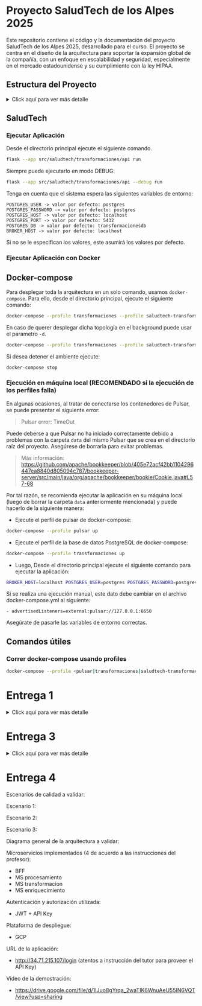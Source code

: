 # Proyecto SaludTech de los Alpes 2025

Este repositorio contiene el código y la documentación del proyecto SaludTech de los Alpes 2025, desarrollado para el curso. El proyecto se centra en el diseño de la arquitectura para soportar la expansión global de la compañía, con un enfoque en escalabilidad y seguridad, especialmente en el mercado estadounidense y su cumplimiento con la ley HIPAA.

## Estructura del Proyecto

<details>

<summary>Click aquí para ver más detalle</summary>

``` bash
├── LICENSE
├── Lenguaje-obicuo # Carpeta con las imágenes del lenguaje ubicuo
├── README.md
├── collections # Carpeta con las colecciones de Postman
│   └── SALUDTECH.postman_collection.json
├── data # Carpeta temporal de Pulsar. Si ya existe, borrar antes de ejecutar por primera vez la aplicación
├── docker-compose.yml # Archivo de configuración de Docker Compose
├── docs
│   └── entrega1 # Carpeta con los archivos de la entrega 1
│       ├── AS-IS
│       ├── README.md
│       └── TO-BE
├── pyproject.toml # Archivo de configuración de Poetry
├── requirements.txt # Archivo con las dependencias del proyecto
├── src # Carpeta con el código fuente
│   ├── README.md
│   └── saludtech
│       └── transformaciones # Carpeta con los archivos del microservicio de transformación
│           ├── api # Carpeta con los archivos de la API
│           │   └── anonimizacion.py
│           ├── config # Carpeta con los archivos de configuración
│           │   ├── db.py
│           │   └── uow.py
│           ├── modulos # Carpeta con los archivos de los módulos
│           │   └── anonimizacion  # Carpeta con los archivos del módulo de anonimización
│           │       ├── aplicacion # Carpeta con los archivos de la aplicación
│           │       │   ├── comandos # Carpeta con los archivos de comandos
│           │       │   │   ├── base.py
│           │       │   │   ├── cancelar_anonimizacion.py
│           │       │   │   ├── completar_anonimizacion.py
│           │       │   │   ├── iniciar_anonimizacion.py
│           │       │   │   └── reintentar_anonimizacion.py
│           │       │   ├── dto.py
│           │       │   ├── handlers.py
│           │       │   ├── mapeadores.py
│           │       │   ├── queries # Carpeta con los archivos de queries
│           │       │   │   ├── base.py
│           │       │   │   ├── consultar_estado_proceso.py
│           │       │   │   └── obtener_errores.py
│           │       │   └── servicios.py
│           │       ├── dominio # Carpeta con los archivos del dominio
│           │       │   ├── entidades.py
│           │       │   ├── eventos.py
│           │       │   ├── excepciones.py
│           │       │   ├── fabricas.py
│           │       │   ├── mixins.py
│           │       │   ├── objetos_valor.py
│           │       │   ├── reglas.py
│           │       │   ├── repositorios.py
│           │       │   └── servicios.py
│           │       └── infraestructura # Carpeta con los archivos de infraestructura
│           │           ├── consumidores.py
│           │           ├── despachadores.py
│           │           ├── dto.py
│           │           ├── excepciones.py
│           │           ├── fabricas.py
│           │           ├── mapeadores.py
│           │           ├── repositorios.py
│           │           └── schema # Carpeta con los archivos de schema
│           │               └── v1 # Carpeta con los archivos de la versión 1
│           │                   ├── comandos.py
│           │                   └── eventos.py
│           └── seedwork # Carpeta con los archivos de seedwork
│               ├── aplicacion # Carpeta con los archivos de la aplicación
│               │   ├── comandos.py
│               │   ├── dto.py
│               │   ├── handlers.py
│               │   ├── queries.py
│               │   └── servicios.py
│               ├── dominio # Carpeta con los archivos del dominio
│               │   ├── entidades.py
│               │   ├── eventos.py
│               │   ├── excepciones.py
│               │   ├── fabricas.py
│               │   ├── mixins.py
│               │   ├── objetos_valor.py
│               │   ├── reglas.py
│               │   ├── repositorios.py
│               │   └── servicios.py
│               ├── infraestructura # Carpeta con los archivos de infraestructura
│               │   ├── despachadores.py
│               │   ├── schema # Carpeta con los archivos de schema
│               │   │   └── v1 # Carpeta con los archivos de la versión 1
│               │   │       ├── comandos.py
│               │   │       ├── eventos.py
│               │   │       └── mensajes.py
│               │   ├── uow.py
│               │   └── utils.py
│               └── presentacion # Carpeta con los archivos de presentación
│                   └── api.py
├── src-gen # Carpeta con los diagramas generados por Context Mapper
├── tests # Carpeta con los tests
└── transformacion.Dockerfile # Dockerfile para el microservicio de transformación
```
</details>

## SaludTech
### Ejecutar Aplicación

Desde el directorio principal ejecute el siguiente comando.

```bash
flask --app src/saludtech/transformaciones/api run
```

Siempre puede ejecutarlo en modo DEBUG:

```bash
flask --app src/saludtech/transformaciones/api --debug run
```

Tenga en cuenta que el sistema espera las siguientes variables de entorno:

```plaintext
POSTGRES_USER -> valor por defecto: postgres
POSTGRES_PASSWORD -> valor por defecto: postgres
POSTGRES_HOST -> valor por defecto: localhost
POSTGRES_PORT -> valor por defecto: 5432
POSTGRES_DB -> valor por defecto: transformacionesdb
BROKER_HOST -> valor por defecto: localhost
```

Si no se le especifican los valores, este asumirá los valores por defecto.

### Ejecutar Aplicación con Docker


## Docker-compose

Para desplegar toda la arquitectura en un solo comando, usamos `docker-compose`. Para ello, desde el directorio principal, ejecute el siguiente comando:

```bash
docker-compose --profile transformaciones --profile saludtech-transformacion --profile pulsar up
```

En caso de querer desplegar dicha topología en el background puede usar el parametro `-d`.

```bash
docker-compose --profile transformaciones --profile saludtech-transformacion --profile pulsar up -d
```

Si desea detener el ambiente ejecute:

```bash
docker-compose stop
```

### Ejecución en máquina local (RECOMENDADO si la ejecución de los perfiles falla)

En algunas ocasiones, al tratar de conectarse los contenedores de Pulsar, se puede presentar el siguiente error:

> Pulsar error: TimeOut

Puede deberse a que Pulsar no ha iniciado correctamente debido a problemas con la carpeta `data` del mismo Pulsar que se crea en el directorio raíz del proyecto. Asegúrese de borrarla para evitar problemas.
> Más información: https://github.com/apache/bookkeeper/blob/405e72acf42bb1104296447ea8840d805094c787/bookkeeper-server/src/main/java/org/apache/bookkeeper/bookie/Cookie.java#L57-68


Por tal razón, se recomienda ejecutar la aplicación en su máquina local (luego de borrar la carpeta `data` anteriormente mencionada) y puede hacerlo de la siguiente manera:

- Ejecute el perfil de pulsar de docker-compose:
  
```bash
docker-compose --profile pulsar up
```

- Ejecute el perfil de la base de datos PostgreSQL de docker-compose:
  
```bash
docker-compose --profile transformaciones up
```
  
- Luego, Desde el directorio principal ejecute el siguiente comando para ejecutar la aplicación:

```bash
BROKER_HOST=localhost POSTGRES_USER=postgres POSTGRES_PASSWORD=postgres POSTGRES_DB=transformacionesdb POSTGRES_HOST=localhost POSTGRES_PORT=5432 flask --app src/saludtech/transformaciones/api --debug run
```

Si se realiza una ejecución manual, este dato debe cambiar en el archivo docker-compose.yml al siguiente:
```
- advertisedListeners=external:pulsar://127.0.0.1:6650
```

Asegúrate de pasarle las variables de entorno correctas.


## Comandos útiles

### Correr docker-compose usando profiles
```bash
docker-compose --profile <pulsar|transformaciones|saludtech-transformacion> up
```




# Entrega 1
<details>

<summary>Click aquí para ver más detalle</summary>

Los diagramas AS-IS y TO-BE se encuentran en la carpeta `src-gen`.  Estos diagramas fueron generados utilizando Context Mapper a partir de los archivos `.cml` ubicados en `docs/entrega1/`.

1. **Abra los archivos `.cml` (saludtechdemo-entrega1-as-is.cml y saludtechdemo-entrega1-to-be.cml) con Context Mapper.**

2. **Context Mapper generará automáticamente los diagramas en formato PNG.  Estos se guardan en `src-gen`.**

## Estructura del C&oacute;digo

El código fuente principal se encuentra en la carpeta `src/saludtech`.

### Las imágenes del lenguaje ubicuo se encuentran en el directorio: `./Lenguaje-obicuo`:

**Imagen de dominio y subdominios de AS-IS**
- `./Lenguaje-obicuo/Dominio y subdominios AS-IS.png`

**Imagen de dominio y subdominios de TO-BE**
- `./Lenguaje-obicuo/Dominio y subdominios TO - BE.png`

**Imagen de lenguaje obicuo AS-IS**
- `./Lenguaje-obicuo/Lenguaje ubicuo AS-IS.png`

**Imagen de lenguaje obicuo TO-BE**
- `./Lenguaje-obicuo/Dominio y subdominios TO - BE.png`

</details>

# Entrega 3

<details>

<summary>Click aquí para ver más detalle</summary>

## Escenarios de calidad 

https://uniandes-my.sharepoint.com/:p:/r/personal/f_orduz_uniandes_edu_co/_layouts/15/Doc.aspx?sourcedoc=%7B1AEF6370-BDD5-4D44-9DF2-764CEBDFDC07%7D&file=Entrega%20Semana%205.pptx&action=edit&mobileredirect=true&DefaultItemOpen=1&web=1

## Escenario de calidad a validar

Dado el contexto y las condiciones previas planteadas, se optó por validar el escenario de calidad #4 **Exposición de APIs externas de Salutech**, que que pertenece al atributo de  **Interoperabilidad**. La razón detrás de esta decisión radica en la necesidad crítica de comprender y gestionar de manera efectiva los estados del proceso de carga de datos a la plataforma, particularmente en lo que respecta a las fases iniciales de los procesos de transformación y enriquecimiento de datos.

La interoperabilidad es un componente esencial en la infraestructura tecnológica de cualquier sistema, la exposición de APIs externas de Salutech juega un papel clave, ya que permite la integración de fuentes de datos externas al ecosistema de la plataforma, o cualquier cliente, consumidor o desarrollador que pueda llegar a hacer uso de la plataforma.

## Diagrama de arquitectura de experimento

Para este ejercicio, se tomo unicamente la parte de transformacion del flujo. Ademas se creo un endpoint HTTP que se encargaria de publicar la informacion neceesaria para simular el inicio del proceso de transformacion. Este componente llamado publicador se agrego unicamente con fines de experimentacion, no hace parte del flujo de datos.

En este caso el servicio de transformacion recibe un comando de de inicio de proceso de transformacion, persiste la solicitud en la base de datos del servicio, expone un metodo GET que se utiliza para obtener el estado del proceso y por ultimo envia el comando al siguiente paso

![image](https://github.com/user-attachments/assets/d7b10c81-84db-4b3d-b14c-e8ee33e1bcfd)

</details>

# Entrega 4

Escenarios de calidad a validar:

Escenario 1:

Escenario 2:

Escenario 3:


Diagrama general de la arquitectura a validar:


Microservicios implementados (4 de acuerdo a las instrucciones del profesor):

- BFF
- MS procesamiento
- MS transformacion
- MS enriquecimiento

Autenticación y autorización utilizada:
- JWT + API Key

Plataforma de despliegue:
- GCP

URL de la aplicación:
- http://34.71.215.107/login (atentos a instrucción del tutor para proveer el API Key)

Video de la demostración:
- https://drive.google.com/file/d/1IJuo8gYrqa_2waTIK6WnuAeU55IN6VQT/view?usp=sharing
